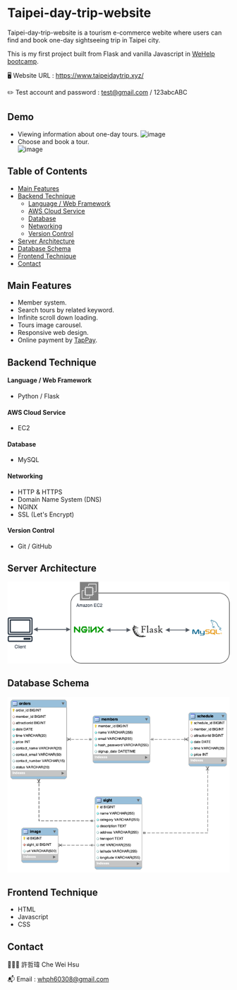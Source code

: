 
# Taipei-day-trip-website

Taipei-day-trip-website is a tourism e-commerce webite where users can find and book one-day sightseeing trip in Taipei city.

This is my first project built from Flask and vanilla Javascript in [WeHelp bootcamp](https://training.pada-x.com/wehelp/). 

🖥️ Website URL : https://www.taipeidaytrip.xyz/

✏️ Test account and password : test@gmail.com / 123abcABC



## Demo

- Viewing information about one-day tours.
![image](demo/demo1.gif) </br>
- Choose and book a tour.       
![image](demo/demo2.gif)


## Table of Contents

- [Main Features](#main-features)
- [Backend Technique](#backend-technique)
  - [Language / Web Framework](#language--web-framework)
  - [AWS Cloud Service](#aws-cloud-service)
  - [Database](#database)
  - [Networking](#networking)
  - [Version Control](#version-control)
- [Server Architecture](#server-architecture)
- [Database Schema](#database-schema)
- [Frontend Technique](#frontend-technique)
- [Contact](#contact)
## Main Features

- Member system.
- Search tours by related keyword.
- Infinite scroll down loading.
- Tours image carousel.
- Responsive web design.
- Online payment by [TapPay](https://www.tappaysdk.com/zh/).  
## Backend Technique

#### Language / Web Framework
- Python / Flask

#### AWS Cloud Service
- EC2

#### Database
- MySQL

#### Networking
- HTTP & HTTPS
- Domain Name System (DNS)
- NGINX
- SSL (Let's Encrypt)

#### Version Control
- Git / GitHub

## Server Architecture

![Logo](demo/archi.png)
## Database Schema

![Logo](demo/db.png)
## Frontend Technique

- HTML
- Javascript
- CSS

## Contact

👨🏻‍💻 許哲瑋 Che Wei Hsu 

📬 Email : whph60308@gmail.com
